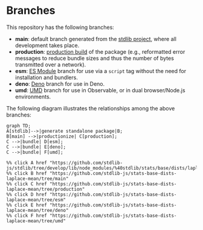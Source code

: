<!--

@license Apache-2.0

Copyright (c) 2022 The Stdlib Authors.

Licensed under the Apache License, Version 2.0 (the "License");
you may not use this file except in compliance with the License.
You may obtain a copy of the License at

    http://www.apache.org/licenses/LICENSE-2.0

Unless required by applicable law or agreed to in writing, software
distributed under the License is distributed on an "AS IS" BASIS,
WITHOUT WARRANTIES OR CONDITIONS OF ANY KIND, either express or implied.
See the License for the specific language governing permissions and
limitations under the License.

-->

# Branches

This repository has the following branches:

-   **main**: default branch generated from the [stdlib project][stdlib-url], where all development takes place.
-   **production**: [production build][production-url] of the package (e.g., reformatted error messages to reduce bundle sizes and thus the number of bytes transmitted over a network).
-   **esm**: [ES Module][esm-url] branch for use via a `script` tag without the need for installation and bundlers.
-   **deno**: [Deno][deno-url] branch for use in Deno.
-   **umd**: [UMD][umd-url] branch for use in Observable, or in dual browser/Node.js environments.

The following diagram illustrates the relationships among the above branches:

```mermaid
graph TD;
A[stdlib]-->|generate standalone package|B;
B[main] -->|productionize| C[production];
C -->|bundle| D[esm];
C -->|bundle| E[deno];
C -->|bundle| F[umd];

%% click A href "https://github.com/stdlib-js/stdlib/tree/develop/lib/node_modules/%40stdlib/stats/base/dists/laplace/mean"
%% click B href "https://github.com/stdlib-js/stats-base-dists-laplace-mean/tree/main"
%% click C href "https://github.com/stdlib-js/stats-base-dists-laplace-mean/tree/production"
%% click D href "https://github.com/stdlib-js/stats-base-dists-laplace-mean/tree/esm"
%% click E href "https://github.com/stdlib-js/stats-base-dists-laplace-mean/tree/deno"
%% click F href "https://github.com/stdlib-js/stats-base-dists-laplace-mean/tree/umd"
```

[stdlib-url]: https://github.com/stdlib-js/stdlib/tree/develop/lib/node_modules/%40stdlib/stats/base/dists/laplace/mean
[production-url]: https://github.com/stdlib-js/stats-base-dists-laplace-mean/tree/production
[deno-url]: https://github.com/stdlib-js/stats-base-dists-laplace-mean/tree/deno
[umd-url]: https://github.com/stdlib-js/stats-base-dists-laplace-mean/tree/umd
[esm-url]: https://github.com/stdlib-js/stats-base-dists-laplace-mean/tree/esm